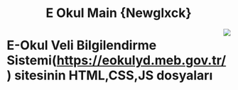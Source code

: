 <h1 align="center">E Okul Main {Newglxck}</h1>
<img src="https://i.hizliresim.com/ekur9b2.png" align="right" />

# E-Okul Veli Bilgilendirme Sistemi(https://eokulyd.meb.gov.tr/) sitesinin HTML,CSS,JS dosyaları

